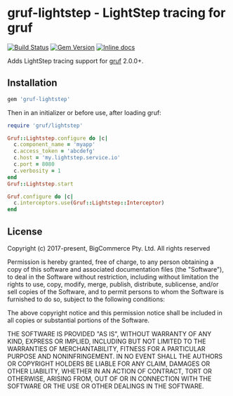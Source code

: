 # gruf-lightstep - LightStep tracing for gruf

[![Build Status](https://travis-ci.com/bigcommerce/gruf-lightstep.svg?branch=master)](https://travis-ci.com/bigcommerce/gruf-lightstep) [![Gem Version](https://badge.fury.io/rb/gruf-lightstep.svg)](https://badge.fury.io/rb/gruf-lightstep) [![Inline docs](http://inch-ci.org/github/bigcommerce/gruf-lightstep.svg?branch=master)](http://inch-ci.org/github/bigcommerce/gruf-lightstep)

Adds LightStep tracing support for [gruf](https://github.com/bigcommerce/gruf) 2.0.0+.

## Installation

```ruby
gem 'gruf-lightstep'
```

Then in an initializer or before use, after loading gruf:

```ruby
require 'gruf/lightstep'

Gruf::Lightstep.configure do |c|
  c.component_name = 'myapp'
  c.access_token = 'abcdefg'
  c.host = 'my.lightstep.service.io'
  c.port = 8080
  c.verbosity = 1
end
Gruf::Lightstep.start

Gruf.configure do |c|
  c.interceptors.use(Gruf::Lightstep::Interceptor)
end
```

## License

Copyright (c) 2017-present, BigCommerce Pty. Ltd. All rights reserved 

Permission is hereby granted, free of charge, to any person obtaining a copy of this software and associated 
documentation files (the "Software"), to deal in the Software without restriction, including without limitation the 
rights to use, copy, modify, merge, publish, distribute, sublicense, and/or sell copies of the Software, and to permit 
persons to whom the Software is furnished to do so, subject to the following conditions:

The above copyright notice and this permission notice shall be included in all copies or substantial portions of the 
Software.

THE SOFTWARE IS PROVIDED "AS IS", WITHOUT WARRANTY OF ANY KIND, EXPRESS OR IMPLIED, INCLUDING BUT NOT LIMITED TO THE 
WARRANTIES OF MERCHANTABILITY, FITNESS FOR A PARTICULAR PURPOSE AND NONINFRINGEMENT. IN NO EVENT SHALL THE AUTHORS OR 
COPYRIGHT HOLDERS BE LIABLE FOR ANY CLAIM, DAMAGES OR OTHER LIABILITY, WHETHER IN AN ACTION OF CONTRACT, TORT OR 
OTHERWISE, ARISING FROM, OUT OF OR IN CONNECTION WITH THE SOFTWARE OR THE USE OR OTHER DEALINGS IN THE SOFTWARE.
